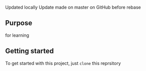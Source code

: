 Updated locally
Update made on master on GitHub before rebase

## Purpose
for learning

## Getting started

To get started with this project, just `clone` this reprsitory
